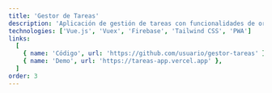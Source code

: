 ```yaml
---
title: 'Gestor de Tareas'
description: 'Aplicación de gestión de tareas con funcionalidades de organización por categorías, prioridades, fechas límite y notificaciones personalizables.'
technologies: ['Vue.js', 'Vuex', 'Firebase', 'Tailwind CSS', 'PWA']
links:
  [
    { name: 'Código', url: 'https://github.com/usuario/gestor-tareas' },
    { name: 'Demo', url: 'https://tareas-app.vercel.app' },
  ]
order: 3
---
```

